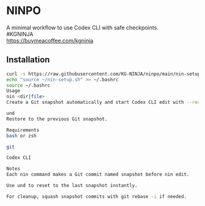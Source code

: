 # NINPO
A minimal workflow to use Codex CLI with safe checkpoints.  
#KGNINJA  
https://buymeacoffee.com/kgninja  

## Installation

```bash
curl -s https://raw.githubusercontent.com/KG-NINJA/ninpo/main/nin-setup.sh -o ~/nin-setup.sh
echo "source ~/nin-setup.sh" >> ~/.bashrc
source ~/.bashrc
Usage
nin <dir|file>
Create a Git snapshot automatically and start Codex CLI edit with --recursive --diff.

und
Restore to the previous Git snapshot.

Requirements
bash or zsh

git

Codex CLI

Notes
Each nin command makes a Git commit named snapshot before nin edit.

Use und to reset to the last snapshot instantly.

For cleanup, squash snapshot commits with git rebase -i if needed.
